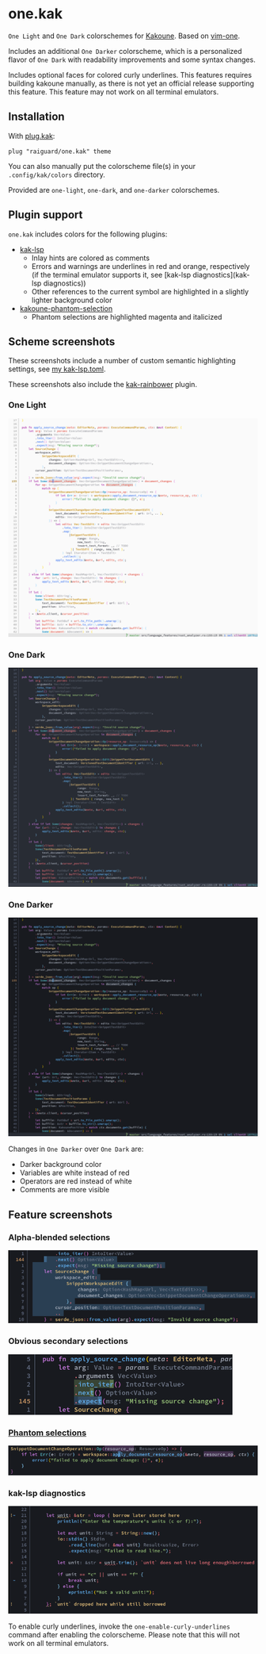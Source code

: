 # one.kak

`One Light` and `One Dark` colorschemes for [Kakoune](https://kakoune.org). Based on [vim-one](https://github.com/rakr/vim-one).

Includes an additional `One Darker` colorscheme, which is a personalized flavor of `One Dark` with readability improvements and some syntax changes.

Includes optional faces for colored curly underlines. This features requires building kakoune manually, as there is not yet an official release supporting this feature. This feature may not work on all terminal emulators.

## Installation

With [plug.kak](https://github.com/andreyorst/plug.kak):

```
plug "raiguard/one.kak" theme
```

You can also manually put the colorscheme file(s) in your `.config/kak/colors` directory.

Provided are `one-light`, `one-dark`, and `one-darker` colorschemes.

## Plugin support

`one.kak` includes colors for the following plugins:

- [kak-lsp](https://github.com/kak-lsp/kak-lsp)
    - Inlay hints are colored as comments
    - Errors and warnings are underlines in red and orange, respectively (if the terminal emulator supports it, see [kak-lsp diagnostics](kak-lsp diagnostics))
    - Other references to the current symbol are highlighted in a slightly lighter background color
- [kakoune-phantom-selection](https://github.com/occivink/kakoune-phantom-selection)
    - Phantom selections are highlighted magenta and italicized

## Scheme screenshots

These screenshots include a number of custom semantic highlighting settings, see [my kak-lsp.toml](https://github.com/raiguard/dotfiles/blob/master/.config/kak-lsp/kak-lsp.toml).

These screenshots also include the [kak-rainbower](https://github.com/crizan/kak-rainbower) plugin.

### One Light

![](screenshots/one-light.png)

### One Dark

![](screenshots/one-dark.png)

### One Darker

![](screenshots/one-darker.png)

Changes in `One Darker` over `One Dark` are:

- Darker background color
- Variables are white instead of red
- Operators are red instead of white
- Comments are more visible

## Feature screenshots

### Alpha-blended selections

![](screenshots/alpha-blended-selections.png)

### Obvious secondary selections

![](screenshots/secondary-selections.png)

### [Phantom selections](https://github.com/raiguard/phantom.kak)

![](screenshots/phantom-selections.png)

### kak-lsp diagnostics

![](screenshots/kak-lsp.png)

To enable curly underlines, invoke the `one-enable-curly-underlines` command after enabling the colorscheme. Please note that this will not work on all terminal emulators.

